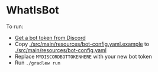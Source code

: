 # WhatIsBot

To run:

- [Get a bot token from Discord](https://discord.com/developers/docs/getting-started)
- Copy [./src/main/resources/bot-config.yaml.example](./src/main/resources/bot-config.yaml.example) to [./src/main/resources/bot-config.yaml](./src/main/resources/bot-config.yaml)
- Replace `MYDISCORDBOTTOKENHERE` with your new bot token
- Run `./gradlew run`